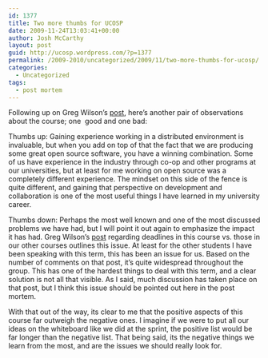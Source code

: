 ```yaml
---
id: 1377
title: Two more thumbs for UCOSP
date: 2009-11-24T13:03:41+00:00
author: Josh McCarthy
layout: post
guid: http://ucosp.wordpress.com/?p=1377
permalink: /2009-2010/uncategorized/2009/11/two-more-thumbs-for-ucosp/
categories:
  - Uncategorized
tags:
  - post mortem
---
```

Following up on Greg Wilson&#8217;s [post](http://ucosp.wordpress.com/2009/11/24/one-thumb-up-one-thumb-down/), here&#8217;s another pair of observations about the course; one  good and one bad:

Thumbs up: Gaining experience working in a distributed environment is invaluable, but when you add on top of that the fact that we are producing some great open source software, you have a winning combination. Some of us have experience in the industry through co-op and other programs at our universities, but at least for me working on open source was a completely different experience. The mindset on this side of the fence is quite different, and gaining that perspective on development and collaboration is one of the most useful things I have learned in my university career.

Thumbs down: Perhaps the most well known and one of the most discussed problems we have had, but I will point it out again to emphasize the impact it has had. Greg Wilson&#8217;s [post](http://ucosp.wordpress.com/2009/10/21/a-rational-response-to-an-irrational-environment/) regarding deadlines in this course vs. those in our other courses outlines this issue. At least for the other students I have been speaking with this term, this has been an issue for us. Based on the number of comments on that post, it&#8217;s quite widespread throughout the group. This has one of the hardest things to deal with this term, and a clear solution is not all that visible. As I said, much discussion has taken place on that post, but I think this issue should be pointed out here in the post  mortem.

With that out of the way, its clear to me that the positive aspects of this course far outweigh the negative ones. I imagine if we were to put all our ideas on the whiteboard like we did at the sprint, the positive list would be far longer than the negative list. That being said, its the negative things we learn from the most, and are the issues we should really look for.